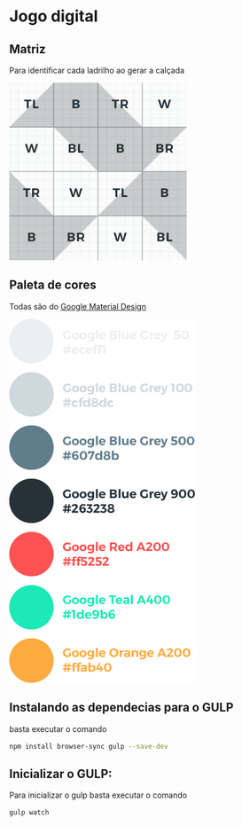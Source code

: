 # Jogo digital

## Matriz
Para identificar cada ladrilho ao gerar a calçada

![Imagem](/app/assets/code/matrix.png)

## Paleta de cores
Todas são do [Google Material Design](https://material.google.com/style/color.html#color-color-palette)

![Imagem](/app/assets/code/palette.png)


## Instalando as dependecias para o GULP
basta executar o comando 
```bash
npm install browser-sync gulp --save-dev
```

## Inicializar o GULP:
Para inicializar o gulp basta executar o comando 
```bash
gulp watch
```
